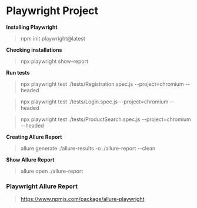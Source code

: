 <h1>Playwright Project</h1>


**Installing Playwright**
>npm init playwright@latest

**Checking installations**

>npx playwright show-report

**Run tests**

>npx playwright test ./tests/Registration.spec.js --project=chromium --headed

>npx playwright test ./tests/Login.spec.js --project=chromium --headed

>npx playwright test ./tests/ProductSearch.spec.js --project=chromium --headed



**Creating Allure Report**

>allure generate ./allure-results -o ./allure-report --clean

**Show Allure Report**

>allure open ./allure-report


<h3>Playwright Allure Report</h3>

>https://www.npmjs.com/package/allure-playwright
